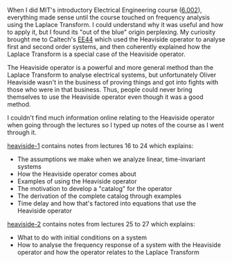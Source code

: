 When I did MIT's introductory Electrical Engineering course
([6.002](https://ocw.mit.edu/courses/electrical-engineering-and-computer-science/6-002-circuits-and-electronics-spring-2007/)),
everything made sense until the course touched on frequency analysis using the Laplace Transform. I could understand why
it was useful and how to apply it, but I found its "out of the blue" origin perplexing. My curiosity brought me to
Caltech's [EE44](https://www.youtube.com/playlist?list=PLc7Gz02Znph_HU1I9STgC4Nv0aG_jdb8Z) which used the Heaviside
operator to analyse first and second order systems, and then coherently explained how the Laplace Transform is a special
case of the Heaviside operator.

The Heaviside operator is a powerful and more general method than the Laplace Transform to analyse electrical systems,
but unfortunately Oliver Heaviside wasn't in the business of proving things and got into fights with those who were in
that business. Thus, people could never bring themselves to use the Heaviside operator even though it was a good method.

I couldn't find much information online relating to the Heaviside operator when going through the lectures so I typed up
notes of the course as I went through it.

[heaviside-1](https://drive.google.com/file/d/1BVm-XR6JOKqjw47pG57yZffvgtrNPvMB/view?usp=sharing) contains notes from
lectures 16 to 24 which explains:

* The assumptions we make when we analyze linear, time-invariant systems
* How the Heaviside operator comes about
* Examples of using the Heaviside operator
* The motivation to develop a "catalog" for the operator
* The derivation of the complete catalog through examples
* Time delay and how that's factored into equations that use the Heaviside operator

[heaviside-2](https://drive.google.com/file/d/100HG7fy54eDx_NDcvRPJb8_g6vgZvc_y/view?usp=sharing) contains notes from
lectures 25 to 27 which explains:

* What to do with initial conditions on a system
* How to analyse the frequency response of a system with the Heaviside operator and how the operator relates to the Laplace Transform
